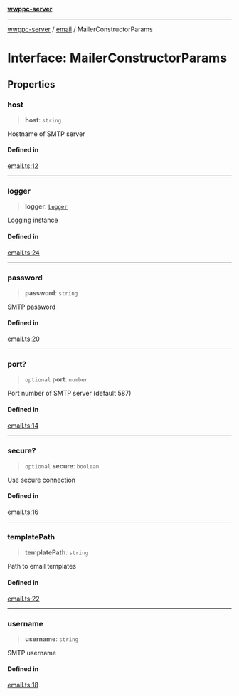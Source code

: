 [**wwppc-server**](../../README.md)

***

[wwppc-server](../../modules.md) / [email](../README.md) / MailerConstructorParams

# Interface: MailerConstructorParams

## Properties

### host

> **host**: `string`

Hostname of SMTP server

#### Defined in

[email.ts:12](https://github.com/WWPPC/WWPPC-server/blob/ee3abdd1c71a13a423c7eb75f79ad6723d0eebfc/src/email.ts#L12)

***

### logger

> **logger**: [`Logger`](../../log/classes/Logger.md)

Logging instance

#### Defined in

[email.ts:24](https://github.com/WWPPC/WWPPC-server/blob/ee3abdd1c71a13a423c7eb75f79ad6723d0eebfc/src/email.ts#L24)

***

### password

> **password**: `string`

SMTP password

#### Defined in

[email.ts:20](https://github.com/WWPPC/WWPPC-server/blob/ee3abdd1c71a13a423c7eb75f79ad6723d0eebfc/src/email.ts#L20)

***

### port?

> `optional` **port**: `number`

Port number of SMTP server (default 587)

#### Defined in

[email.ts:14](https://github.com/WWPPC/WWPPC-server/blob/ee3abdd1c71a13a423c7eb75f79ad6723d0eebfc/src/email.ts#L14)

***

### secure?

> `optional` **secure**: `boolean`

Use secure connection

#### Defined in

[email.ts:16](https://github.com/WWPPC/WWPPC-server/blob/ee3abdd1c71a13a423c7eb75f79ad6723d0eebfc/src/email.ts#L16)

***

### templatePath

> **templatePath**: `string`

Path to email templates

#### Defined in

[email.ts:22](https://github.com/WWPPC/WWPPC-server/blob/ee3abdd1c71a13a423c7eb75f79ad6723d0eebfc/src/email.ts#L22)

***

### username

> **username**: `string`

SMTP username

#### Defined in

[email.ts:18](https://github.com/WWPPC/WWPPC-server/blob/ee3abdd1c71a13a423c7eb75f79ad6723d0eebfc/src/email.ts#L18)
